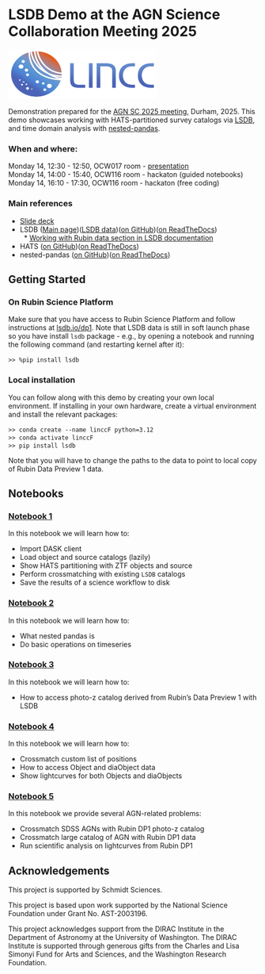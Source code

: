 # LSDB Demo at the AGN Science Collaboration Meeting 2025

<img src="https://raw.githubusercontent.com/astronomy-commons/lsdb/main/docs/lincc-logo.png" width="300" height="100">

Demonstration prepared for the [AGN SC 2025 meeting](https://agn.science.lsst.org/?q=meeting2025), Durham, 2025.
This demo showcases working with HATS-partitioned survey catalogs via [LSDB](https://lsdb.io), and time domain analysis with [nested-pandas](https://nested-pandas.readthedocs.io/en/latest/).

### When and where:

Monday 14, 12:30 - 12:50, OCW017 room - [presentation](https://docs.google.com/presentation/d/1FnZF5o-ZdEKGN3tu5d2xakc2o_satLK7Dl4KNnFZeYg/)   
Monday 14, 14:00 - 15:40, OCW116 room - hackaton (guided notebooks)  
Monday 14, 16:10 - 17:30, OCW116 room - hackaton (free coding)

### Main references

* [Slide deck](TBD)
* LSDB ([Main page](https://lsdb.io))([LSDB data](https://data.lsdb.io))([on GitHub](https://github.com/astronomy-commons/lsdb))([on ReadTheDocs](https://lsdb.readthedocs.io/en/latest/))  
  &nbsp;&nbsp;* [Working with Rubin data section in LSDB documentation](https://docs.lsdb.io/en/latest/tutorial_toc/toc_rubin.html)
* HATS ([on GitHub](https://github.com/astronomy-commons/hats))([on ReadTheDocs](https://hats.readthedocs.io/en/stable/))
* nested-pandas ([on GitHub](https://github.com/lincc-frameworks/nested-pandas))([on ReadTheDocs](https://nested-pandas.readthedocs.io/en/stable/))

## Getting Started 

### On Rubin Science Platform

Make sure that you have access to Rubin Science Platform and follow instructions at [lsdb.io/dp1](https://lsdb.io/dp1). Note that LSDB data is still in soft launch phase so you have install `lsdb` package - e.g., by opening a notebook and running the following command (and restarting kernel after it):

```
>> %pip install lsdb
```

### Local installation
You can follow along with this demo by creating your own local environment.
If installing in your own hardware, create a virtual environment and install the relevant packages:

```
>> conda create --name linccF python=3.12
>> conda activate linccF
>> pip install lsdb
```

Note that you will have to change the paths to the data to point to local copy of Rubin Data Preview 1 data. 

## Notebooks

### [Notebook 1](Notebook_1.ipynb)

In this notebook we will learn how to:

- Import DASK client
- Load object and source catalogs (lazily)
- Show HATS partitioning with ZTF objects and source
- Perform crossmatching with existing `LSDB` catalogs
- Save the results of a science workflow to disk

### [Notebook 2](Notebook_2.ipynb)

In this notebook we will learn how to:

- What nested pandas is
- Do basic operations on timeseries

### [Notebook 3](Notebook_3.ipynb)

In this notebook we will learn how to:

- How to access photo-z catalog derived from Rubin’s Data Preview 1 with LSDB 

### [Notebook 4](Notebook_4.ipynb)

In this notebook we will learn how to:

- Crossmatch custom list of positions
- How to access Object and diaObject data
- Show lightcurves for both Objects and diaObjects

### [Notebook 5](Notebook_5.ipynb)

In this notebook we provide several AGN-related problems:

- Crossmatch SDSS AGNs with Rubin DP1 photo-z catalog
- Crossmatch large catalog of AGN with Rubin DP1 data
- Run scientific analysis on lightcurves from Rubin DP1

## Acknowledgements

This project is supported by Schmidt Sciences.

This project is based upon work supported by the National Science Foundation under Grant No. AST-2003196.

This project acknowledges support from the DIRAC Institute in the Department of Astronomy at the University of Washington. The DIRAC Institute is supported through generous gifts from the Charles and Lisa Simonyi Fund for Arts and Sciences, and the Washington Research Foundation.
